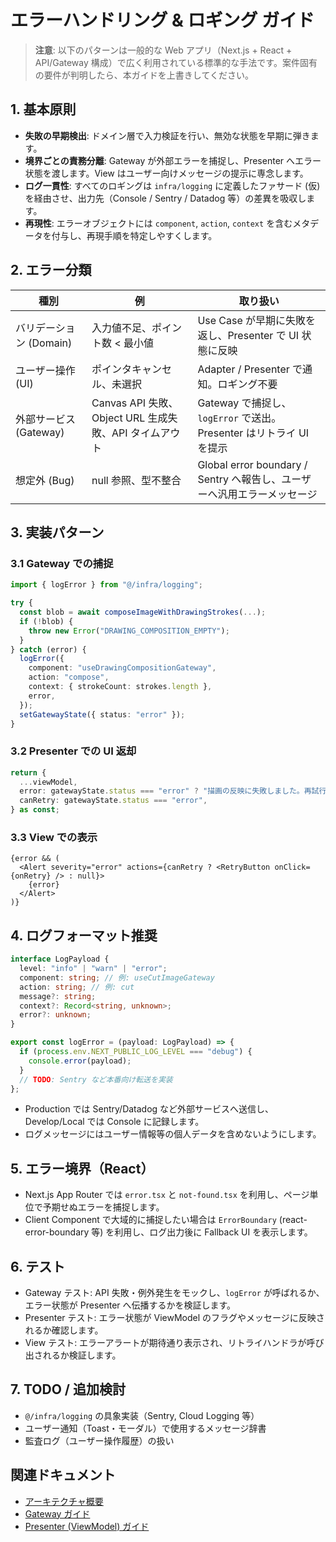 # エラーハンドリング & ロギング ガイド

> **注意**: 以下のパターンは一般的な Web アプリ（Next.js + React + API/Gateway 構成）で広く利用されている標準的な手法です。案件固有の要件が判明したら、本ガイドを上書きしてください。

## 1. 基本原則

- **失敗の早期検出**: ドメイン層で入力検証を行い、無効な状態を早期に弾きます。
- **境界ごとの責務分離**: Gateway が外部エラーを捕捉し、Presenter へエラー状態を渡します。View はユーザー向けメッセージの提示に専念します。
- **ログ一貫性**: すべてのロギングは `infra/logging` に定義したファサード (仮) を経由させ、出力先（Console / Sentry / Datadog 等）の差異を吸収します。
- **再現性**: エラーオブジェクトには `component`, `action`, `context` を含むメタデータを付与し、再現手順を特定しやすくします。

## 2. エラー分類

| 種別 | 例 | 取り扱い |
|------|----|-----------|
| バリデーション (Domain) | 入力値不足、ポイント数 < 最小値 | Use Case が早期に失敗を返し、Presenter で UI 状態に反映 |
| ユーザー操作 (UI) | ポインタキャンセル、未選択 | Adapter / Presenter で通知。ロギング不要 |
| 外部サービス (Gateway) | Canvas API 失敗、Object URL 生成失敗、API タイムアウト | Gateway で捕捉し、`logError` で送出。Presenter はリトライ UI を提示 |
| 想定外 (Bug) | null 参照、型不整合 | Global error boundary / Sentry へ報告し、ユーザーへ汎用エラーメッセージ |

## 3. 実装パターン

### 3.1 Gateway での捕捉

```ts
import { logError } from "@/infra/logging";

try {
  const blob = await composeImageWithDrawingStrokes(...);
  if (!blob) {
    throw new Error("DRAWING_COMPOSITION_EMPTY");
  }
} catch (error) {
  logError({
    component: "useDrawingCompositionGateway",
    action: "compose",
    context: { strokeCount: strokes.length },
    error,
  });
  setGatewayState({ status: "error" });
}
```

### 3.2 Presenter での UI 返却

```ts
return {
  ...viewModel,
  error: gatewayState.status === "error" ? "描画の反映に失敗しました。再試行してください" : null,
  canRetry: gatewayState.status === "error",
} as const;
```

### 3.3 View での表示

```tsx
{error && (
  <Alert severity="error" actions={canRetry ? <RetryButton onClick={onRetry} /> : null}>
    {error}
  </Alert>
)}
```

## 4. ログフォーマット推奨

```ts
interface LogPayload {
  level: "info" | "warn" | "error";
  component: string; // 例: useCutImageGateway
  action: string; // 例: cut
  message?: string;
  context?: Record<string, unknown>;
  error?: unknown;
}

export const logError = (payload: LogPayload) => {
  if (process.env.NEXT_PUBLIC_LOG_LEVEL === "debug") {
    console.error(payload);
  }
  // TODO: Sentry など本番向け転送を実装
};
```

- Production では Sentry/Datadog など外部サービスへ送信し、Develop/Local では Console に記録します。
- ログメッセージにはユーザー情報等の個人データを含めないようにします。

## 5. エラー境界（React）

- Next.js App Router では `error.tsx` と `not-found.tsx` を利用し、ページ単位で予期せぬエラーを捕捉します。
- Client Component で大域的に捕捉したい場合は `ErrorBoundary` (react-error-boundary 等) を利用し、ログ出力後に Fallback UI を表示します。

## 6. テスト

- Gateway テスト: API 失敗・例外発生をモックし、`logError` が呼ばれるか、エラー状態が Presenter へ伝播するかを検証します。
- Presenter テスト: エラー状態が ViewModel のフラグやメッセージに反映されるか確認します。
- View テスト: エラーアラートが期待通り表示され、リトライハンドラが呼び出されるか検証します。

## 7. TODO / 追加検討

- `@/infra/logging` の具象実装（Sentry, Cloud Logging 等）
- ユーザー通知（Toast・モーダル）で使用するメッセージ辞書
- 監査ログ（ユーザー操作履歴）の扱い

## 関連ドキュメント

- [アーキテクチャ概要](../ARCHITECTURE_GUIDELINES.md)
- [Gateway ガイド](gateway.md)
- [Presenter (ViewModel) ガイド](viewmodel-presenter.md)
